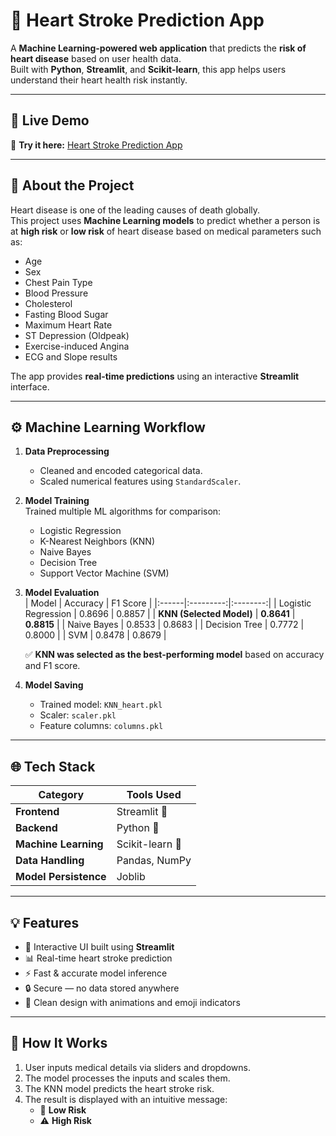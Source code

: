 # 💖 Heart Stroke Prediction App

A **Machine Learning-powered web application** that predicts the **risk of heart disease** based on user health data.  
Built with **Python**, **Streamlit**, and **Scikit-learn**, this app helps users understand their heart health risk instantly.

---

## 🚀 Live Demo  
🎯 **Try it here:** [Heart Stroke Prediction App](https://gg4vqgqmqcqj75b2xl33wn.streamlit.app/)

---

## 🧠 About the Project

Heart disease is one of the leading causes of death globally.  
This project uses **Machine Learning models** to predict whether a person is at **high risk** or **low risk** of heart disease based on medical parameters such as:

- Age  
- Sex  
- Chest Pain Type  
- Blood Pressure  
- Cholesterol  
- Fasting Blood Sugar  
- Maximum Heart Rate  
- ST Depression (Oldpeak)  
- Exercise-induced Angina  
- ECG and Slope results  

The app provides **real-time predictions** using an interactive **Streamlit** interface.

---

## ⚙️ Machine Learning Workflow

1. **Data Preprocessing**  
   - Cleaned and encoded categorical data.  
   - Scaled numerical features using `StandardScaler`.

2. **Model Training**  
   Trained multiple ML algorithms for comparison:
   - Logistic Regression  
   - K-Nearest Neighbors (KNN)  
   - Naive Bayes  
   - Decision Tree  
   - Support Vector Machine (SVM)

3. **Model Evaluation**  
   | Model | Accuracy | F1 Score |
   |:------|:---------:|:--------:|
   | Logistic Regression | 0.8696 | 0.8857 |
   | **KNN (Selected Model)** | **0.8641** | **0.8815** |
   | Naive Bayes | 0.8533 | 0.8683 |
   | Decision Tree | 0.7772 | 0.8000 |
   | SVM | 0.8478 | 0.8679 |

   ✅ **KNN was selected as the best-performing model** based on accuracy and F1 score.

4. **Model Saving**  
   - Trained model: `KNN_heart.pkl`  
   - Scaler: `scaler.pkl`  
   - Feature columns: `columns.pkl`

---

## 🌐 Tech Stack

| Category | Tools Used |
|-----------|-------------|
| **Frontend** | Streamlit 🎈 |
| **Backend** | Python 🐍 |
| **Machine Learning** | Scikit-learn 🤖 |
| **Data Handling** | Pandas, NumPy |
| **Model Persistence** | Joblib |

---

## 💡 Features

- 🧩 Interactive UI built using **Streamlit**  
- 📊 Real-time heart stroke prediction  
- ⚡ Fast & accurate model inference  
- 🔒 Secure — no data stored anywhere  
- 🎨 Clean design with animations and emoji indicators  

---

## 🧩 How It Works

1. User inputs medical details via sliders and dropdowns.  
2. The model processes the inputs and scales them.  
3. The KNN model predicts the heart stroke risk.  
4. The result is displayed with an intuitive message:
   - 💚 **Low Risk**  
   - ⚠️ **High Risk**



